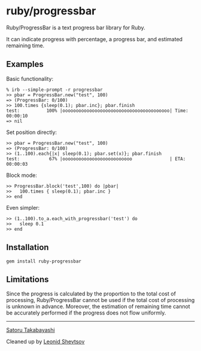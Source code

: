 # ruby/progressbar

Ruby/ProgressBar is a text progress bar library for Ruby.

It can indicate progress with percentage, a progress bar, and estimated remaining time.

## Examples

Basic functionality:

    % irb --simple-prompt -r progressbar
    >> pbar = ProgressBar.new("test", 100)
    => (ProgressBar: 0/100)
    >> 100.times {sleep(0.1); pbar.inc}; pbar.finish
    test:          100% |oooooooooooooooooooooooooooooooooooooooo| Time: 00:00:10
    => nil

Set position directly:

    >> pbar = ProgressBar.new("test", 100)
    => (ProgressBar: 0/100)
    >> (1..100).each{|x| sleep(0.1); pbar.set(x)}; pbar.finish
    test:           67% |oooooooooooooooooooooooooo              | ETA:  00:00:03

Block mode:

    >> ProgressBar.block('test',100) do |pbar|
    >>   100.times { sleep(0.1); pbar.inc }
    >> end

Even simpler:

    >> (1..100).to_a.each_with_progressbar('test') do
    >>   sleep 0.1
    >> end

## Installation

    gem install ruby-progressbar

## Limitations

Since the progress is calculated by the proportion to the 
total cost of processing, Ruby/ProgressBar cannot be used if
the total cost of processing is unknown in advance.
Moreover, the estimation of remaining time cannot be
accurately performed if the progress does not flow uniformly.

---

[Satoru Takabayashi](http://namazu.org/~satoru/)

Cleaned up by [Leonid Shevtsov](http://leonid.shevtsov.me)
